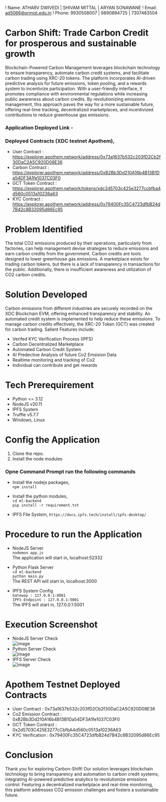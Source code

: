 ! Name: ATHARV DWIVEDI | SHIVAM MITTAL | ARYAN SONAWANE
! Email: ad5066@srmist.edu.in
! Phone: 9930508007 | 9890884725 | 7307483504


# Carbon Shift: Trade Carbon Credit for prosperous and sustainable growth
Blockchain-Powered Carbon Management leverages blockchain technology to ensure transparency, automate carbon credit systems, and facilitate carbon trading using XRC-20 tokens. The platform incorporates AI-driven predictive analysis for future emissions, token pooling, and a rewards system to incentivize participation. With a user-friendly interface, it promotes compliance with environmental regulations while increasing public awareness about carbon credits. By revolutionizing emissions management, this approach paves the way for a more sustainable future, offering real-time tracking, decentralized marketplaces, and incentivized contributions to reduce greenhouse gas emissions.

### Application Deployed Link - 


### Deployed Contracts (XDC testnet Apothem),
- User Contract : https://explorer.apothem.network/address/0x73a1637b532c203fD2Cb2f30DaC2A5C920D08E36
- Carbon Contract : https://explorer.apothem.network/address/0xB2Bb3Dd210A16b4B13B1Da54DF3A1fe1037C03F0
- GCT Token Contract : https://explorer.apothem.network/tokens/xdc2d5703c425e3277ccbfba4d560c0513a10236a63
- KYC Contract : https://explorer.apothem.network/address/0x79400Fc35C4723dfbB24d7B42c8B32095d86Ec95
  
# Problem Identified
The total CO2 emissions produced by their operations, particularly from factories, can help management devise strategies to reduce emissions and earn carbon credits from the government. Carbon credits are tools designed to lower greenhouse gas emissions. A marketplace exists for trading carbon tokens, but there is a lack of transparency in transactions for the public. Additionally, there is insufficient awareness and utilization of CO2 carbon credits.

# Solution Developed
Carbon emissions from different industries are securely recorded on the XDC Blockchain EVM, offering enhanced transparency and stability. An automated credit system is implemented to help reduce these emissions. To manage carbon credits effectively, the XRC-20 Token (GCT) was created for carbon trading. Salient Features include:

- Verifed KYC Verification Process (IPFS)
- Carbon Decentralized Marketplace
- Automated Carbon Credit System
- AI Predective Analysis of future Co2 Emsision Data
- Realtime monitoring and tracking of Co2
- Individual can contribute and get rewards



# Tech Prerequirement
- Python <= 3.12
- NodeJS v20.11
- IPFS System
- Truffle v5.7.7
- Windows, Linux

# Config the Application
1. Clone the repo.
2. Install the node modules
### Opne Command Prompt run the following commands
- Install the nodejs packages,<br>
`npm install`

- Install the python modules,<br>
`cd ml-backend` <br>
`pip install -r requirement.txt`

- IPFS File System,
  `https://docs.ipfs.tech/install/ipfs-desktop/`

# Procedure to run the Application
- NodeJS Server <br>
`nodemon app.js`<br>
The application will start in, localhost:52332

- Python Flask Server <br>
`cd ml-backend` <br>
`python main.py`<br>
The REST API will start in, localhost:3000

- IPFS System Config <br>
`Gateway : 127.0.0.1:8081` <br>
`IPFS Endpoint : 127.0.0.1:5001`<br>
The IPFS will start in, 127.0.0.1:5001

# Execution Screenshot
- NodeJS Server Check <br>
  ![image](https://github.com/tech-creed/Green-Chain-PLI-Hackathon-2.0/assets/65155327/c57f7279-92e5-4f80-a141-bebea44a04a3)
- Python Server Check <br>
  ![image](https://github.com/tech-creed/Green-Chain-PLI-Hackathon-2.0/assets/65155327/8fdb179c-78bb-45e7-b579-a8c86e236f54)
- IPFS Server Check <br>
  ![image](https://github.com/tech-creed/Green-Chain-PLI-Hackathon-2.0/assets/65155327/fac9ab65-d546-4928-918d-fe33ca6f8ede)

# Apothem Testnet Deployed Contracts
 - User Contract : 0x73a1637b532c203fD2Cb2f30DaC2A5C920D08E36
 - Co2 Emission Contract : 0xB2Bb3Dd210A16b4B13B1Da54DF3A1fe1037C03F0
 - GCT Token Contract : 0x2d5703C425E3277cCbfbA4d560c0513a10236A63
 - KYC Verification : 0x79400Fc35C4723dfbB24d7B42c8B32095d86Ec95

# Conclusion
Thank you for exploring Carbon-Shift! Our solution leverages blockchain technology to bring transparency and automation to carbon credit systems, integrating AI-powered predictive analytics to revolutionize emissions control. Featuring a decentralized marketplace and real-time monitoring, this platform addresses CO2 emission challenges and fosters a sustainable future.
